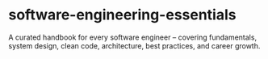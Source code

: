 # software-engineering-essentials
A curated handbook for every software engineer – covering fundamentals, system design, clean code, architecture, best practices, and career growth.
